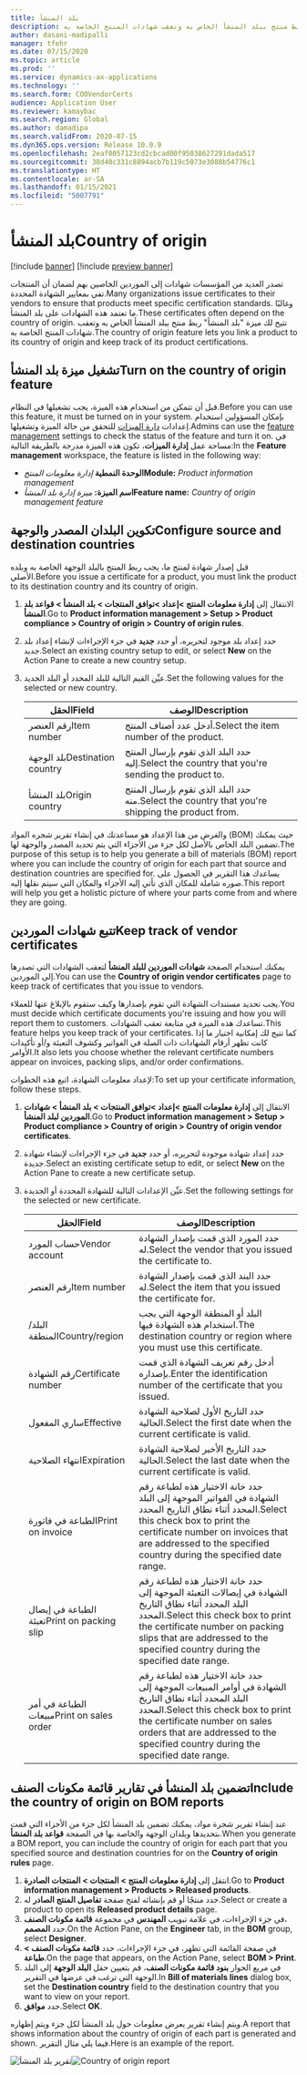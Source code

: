 ```yaml
---
title: بلد المنشأ
description: تصدر العديد من المؤسسات شهادات إلى الموردين الخاصين بهم لضمان أن المنتجات تفي بمعايير الشهادة المحددة. وغالبًا ما تعتمد هذه الشهادات على بلد المنشأ. يوفر هذا الموضوع معلومات حول الميزة "بلد المنشأ"، والتي تتيح لك ربط منتج ببلد المنشأ الخاص به وتعقب شهادات المنتج الخاصة به.
author: dasani-madipalli
manager: tfehr
ms.date: 07/15/2020
ms.topic: article
ms.prod: ''
ms.service: dynamics-ax-applications
ms.technology: ''
ms.search.form: COOVendorCerts
audience: Application User
ms.reviewer: kamaybac
ms.search.region: Global
ms.author: damadipa
ms.search.validFrom: 2020-07-15
ms.dyn365.ops.version: Release 10.0.9
ms.openlocfilehash: 2eaf0057123cd2cbcad00f95038627291dada517
ms.sourcegitcommit: 38d40c331c8894acb7b119c5073e3088b54776c1
ms.translationtype: HT
ms.contentlocale: ar-SA
ms.lasthandoff: 01/15/2021
ms.locfileid: "5007791"
---
```

# <a name="country-of-origin"></a><span data-ttu-id="dd60c-105">بلد المنشأ</span><span class="sxs-lookup"><span data-stu-id="dd60c-105">Country of origin</span></span>

[!include [banner](../includes/banner.md)]
[!include [preview banner](../includes/preview-banner.md)]

<span data-ttu-id="dd60c-106">تصدر العديد من المؤسسات شهادات إلى الموردين الخاصين بهم لضمان أن المنتجات تفي بمعايير الشهادة المحددة.</span><span class="sxs-lookup"><span data-stu-id="dd60c-106">Many organizations issue certificates to their vendors to ensure that products meet specific certification standards.</span></span> <span data-ttu-id="dd60c-107">وغالبًا ما تعتمد هذه الشهادات على بلد المنشأ.</span><span class="sxs-lookup"><span data-stu-id="dd60c-107">These certificates often depend on the country of origin.</span></span> <span data-ttu-id="dd60c-108">تتيح لك ميزة "بلد المنشأ" ربط منتج ببلد المنشأ الخاص به وتعقب شهادات المنتج الخاصة به.</span><span class="sxs-lookup"><span data-stu-id="dd60c-108">The country of origin feature lets you link a product to its country of origin and keep track of its product certifications.</span></span>

## <a name="turn-on-the-country-of-origin-feature"></a><span data-ttu-id="dd60c-109">تشغيل ميزة بلد المنشأ</span><span class="sxs-lookup"><span data-stu-id="dd60c-109">Turn on the country of origin feature</span></span>

<span data-ttu-id="dd60c-110">قبل أن تتمكن من استخدام هذه الميزة، يجب تشغيلها في النظام.</span><span class="sxs-lookup"><span data-stu-id="dd60c-110">Before you can use this feature, it must be turned on in your system.</span></span> <span data-ttu-id="dd60c-111">بإمكان المسؤولين استخدام إعدادات [دارة الميزات](../../fin-ops-core/fin-ops/get-started/feature-management/feature-management-overview.md) للتحقق من حالة الميزة وتشغيلها.</span><span class="sxs-lookup"><span data-stu-id="dd60c-111">Admins can use the [feature management](../../fin-ops-core/fin-ops/get-started/feature-management/feature-management-overview.md) settings to check the status of the feature and turn it on.</span></span> <span data-ttu-id="dd60c-112">في مساحة عمل **إدارة الميزات**، تكون هذه الميزة مدرجة بالطريقة التالية:</span><span class="sxs-lookup"><span data-stu-id="dd60c-112">In the **Feature management** workspace, the feature is listed in the following way:</span></span>

- <span data-ttu-id="dd60c-113">**الوحدة النمطية** *إدارة معلومات المنتج*</span><span class="sxs-lookup"><span data-stu-id="dd60c-113">**Module:** *Product information management*</span></span>
- <span data-ttu-id="dd60c-114">**اسم الميزة:** *ميزة إدارة بلد المنشأ*</span><span class="sxs-lookup"><span data-stu-id="dd60c-114">**Feature name:** *Country of origin management feature*</span></span>

## <a name="configure-source-and-destination-countries"></a><span data-ttu-id="dd60c-115">تكوين البلدان المصدر والوجهة</span><span class="sxs-lookup"><span data-stu-id="dd60c-115">Configure source and destination countries</span></span>

<span data-ttu-id="dd60c-116">قبل إصدار شهادة لمنتج ما، يجب ربط المنتج بالبلد الوجهة الخاصة به وبلده الأصلي.</span><span class="sxs-lookup"><span data-stu-id="dd60c-116">Before you issue a certificate for a product, you must link the product to its destination country and its country of origin.</span></span>

1. <span data-ttu-id="dd60c-117">الانتقال إلى **إدارة معلومات المنتج \>إعداد \>توافق المنتجات \> بلد المنشأ \> قواعد بلد المنشأ**.</span><span class="sxs-lookup"><span data-stu-id="dd60c-117">Go to **Product information management \> Setup \> Product compliance \> Country of origin \> Country of origin rules**.</span></span>
2. <span data-ttu-id="dd60c-118">حدد إعداد بلد موجود لتحريره، أو حدد **جديد** في جزء الإجراءات لإنشاء إعداد بلد جديد.</span><span class="sxs-lookup"><span data-stu-id="dd60c-118">Select an existing country setup to edit, or select **New** on the Action Pane to create a new country setup.</span></span>
3. <span data-ttu-id="dd60c-119">عيِّن القيم التالية للبلد المحدد أو البلد الجديد.</span><span class="sxs-lookup"><span data-stu-id="dd60c-119">Set the following values for the selected or new country.</span></span>

    | <span data-ttu-id="dd60c-120">الحقل</span><span class="sxs-lookup"><span data-stu-id="dd60c-120">Field</span></span> | <span data-ttu-id="dd60c-121">‏‏الوصف</span><span class="sxs-lookup"><span data-stu-id="dd60c-121">Description</span></span> |
    |---|---|
    | <span data-ttu-id="dd60c-122">رقم العنصر</span><span class="sxs-lookup"><span data-stu-id="dd60c-122">Item number</span></span> | <span data-ttu-id="dd60c-123">أدخل عدد أصناف المنتج.</span><span class="sxs-lookup"><span data-stu-id="dd60c-123">Select the item number of the product.</span></span> |
    | <span data-ttu-id="dd60c-124">بلد الوجهة</span><span class="sxs-lookup"><span data-stu-id="dd60c-124">Destination country</span></span> | <span data-ttu-id="dd60c-125">حدد البلد الذي تقوم بإرسال المنتج إليه.</span><span class="sxs-lookup"><span data-stu-id="dd60c-125">Select the country that you're sending the product to.</span></span> |
    | <span data-ttu-id="dd60c-126">بلد المنشأ</span><span class="sxs-lookup"><span data-stu-id="dd60c-126">Origin country</span></span> | <span data-ttu-id="dd60c-127">حدد البلد الذي تقوم بإرسال المنتج منه.</span><span class="sxs-lookup"><span data-stu-id="dd60c-127">Select the country that you're shipping the product from.</span></span> |

<span data-ttu-id="dd60c-128">والغرض من هذا الإعداد هو مساعدتك في إنشاء تقرير شجره المواد (BOM) حيث يمكنك تضمين البلد الخاص بالأصل لكل جزء من الأجزاء التي يتم تحديد المصدر والوجهة لها.</span><span class="sxs-lookup"><span data-stu-id="dd60c-128">The purpose of this setup is to help you generate a bill of materials (BOM) report where you can include the country of origin for each part that source and destination countries are specified for.</span></span> <span data-ttu-id="dd60c-129">يساعدك هذا التقرير في الحصول على صوره شاملة للمكان الذي تأتي إليه الأجزاء والمكان التي سيتم نقلها إليه.</span><span class="sxs-lookup"><span data-stu-id="dd60c-129">This report will help you get a holistic picture of where your parts come from and where they are going.</span></span>

## <a name="keep-track-of-vendor-certificates"></a><span data-ttu-id="dd60c-130">تتبع شهادات الموردين</span><span class="sxs-lookup"><span data-stu-id="dd60c-130">Keep track of vendor certificates</span></span>

<span data-ttu-id="dd60c-131">يمكنك استخدام الصفحة **شهادات الموردين للبلد المنشأ** لتعقب الشهادات التي تصدرها إلى الموردين.</span><span class="sxs-lookup"><span data-stu-id="dd60c-131">You can use the **Country of origin vendor certificates** page to keep track of certificates that you issue to vendors.</span></span>

<span data-ttu-id="dd60c-132">يجب تحديد مستندات الشهادة التي تقوم بإصدارها وكيف ستقوم بالإبلاغ عنها للعملاء.</span><span class="sxs-lookup"><span data-stu-id="dd60c-132">You must decide which certificate documents you're issuing and how you will report them to customers.</span></span> <span data-ttu-id="dd60c-133">تساعدك هذه الميزة في متابعة تعقب الشهادات.</span><span class="sxs-lookup"><span data-stu-id="dd60c-133">This feature helps you keep track of your certificates.</span></span> <span data-ttu-id="dd60c-134">كما تتيح لك إمكانية اختيار ما إذا كانت تظهر أرقام الشهادات ذات الصلة في الفواتير وكشوف التعبئة و/أو تأكيدات الأوامر.</span><span class="sxs-lookup"><span data-stu-id="dd60c-134">It also lets you choose whether the relevant certificate numbers appear on invoices, packing slips, and/or order confirmations.</span></span>

<span data-ttu-id="dd60c-135">لإعداد معلومات الشهادة‬، اتبع هذه الخطوات:</span><span class="sxs-lookup"><span data-stu-id="dd60c-135">To set up your certificate information, follow these steps.</span></span>

1. <span data-ttu-id="dd60c-136">الانتقال إلى **إدارة معلومات المنتج \>إعداد \>توافق المنتجات \> بلد المنشأ \> شهادات الموردين لبلد المنشأ**.</span><span class="sxs-lookup"><span data-stu-id="dd60c-136">Go to **Product information management \> Setup \> Product compliance \> Country of origin \> Country of origin vendor certificates**.</span></span>
2. <span data-ttu-id="dd60c-137">حدد إعداد شهادة موجودة لتحريره، أو حدد **جديد** في جزء الإجراءات لإنشاء شهادة جديدة.</span><span class="sxs-lookup"><span data-stu-id="dd60c-137">Select an existing certificate setup to edit, or select **New** on the Action Pane to create a new certificate setup.</span></span>
3. <span data-ttu-id="dd60c-138">عيِّن الإعدادات التالية للشهادة المحددة أو الجديدة.</span><span class="sxs-lookup"><span data-stu-id="dd60c-138">Set the following settings for the selected or new certificate.</span></span>

    | <span data-ttu-id="dd60c-139">الحقل</span><span class="sxs-lookup"><span data-stu-id="dd60c-139">Field</span></span> | <span data-ttu-id="dd60c-140">‏‏الوصف</span><span class="sxs-lookup"><span data-stu-id="dd60c-140">Description</span></span> |
    |---|---|
    | <span data-ttu-id="dd60c-141">حساب المورد</span><span class="sxs-lookup"><span data-stu-id="dd60c-141">Vendor account</span></span> | <span data-ttu-id="dd60c-142">حدد المورد الذي قمت بإصدار الشهادة له.</span><span class="sxs-lookup"><span data-stu-id="dd60c-142">Select the vendor that you issued the certificate to.</span></span> |
    | <span data-ttu-id="dd60c-143">رقم العنصر</span><span class="sxs-lookup"><span data-stu-id="dd60c-143">Item number</span></span> | <span data-ttu-id="dd60c-144">حدد البند الذي قمت بإصدار الشهادة له.</span><span class="sxs-lookup"><span data-stu-id="dd60c-144">Select the item that you issued the certificate for.</span></span> |
    | <span data-ttu-id="dd60c-145">البلد/المنطقة</span><span class="sxs-lookup"><span data-stu-id="dd60c-145">Country/region</span></span> | <span data-ttu-id="dd60c-146">البلد أو المنطقة الوجهة التي يجب استخدام هذه الشهادة فيها.</span><span class="sxs-lookup"><span data-stu-id="dd60c-146">The destination country or region where you must use this certificate.</span></span> |
    | <span data-ttu-id="dd60c-147">رقم الشهادة</span><span class="sxs-lookup"><span data-stu-id="dd60c-147">Certificate number</span></span> | <span data-ttu-id="dd60c-148">أدخل رقم تعريف الشهادة الذي قمت بإصداره.</span><span class="sxs-lookup"><span data-stu-id="dd60c-148">Enter the identification number of the certificate that you issued.</span></span> |
    | <span data-ttu-id="dd60c-149">ساري المفعول</span><span class="sxs-lookup"><span data-stu-id="dd60c-149">Effective</span></span> | <span data-ttu-id="dd60c-150">حدد التاريخ الأول لصلاحية الشهادة الحالية.</span><span class="sxs-lookup"><span data-stu-id="dd60c-150">Select the first date when the current certificate is valid.</span></span>|
    | <span data-ttu-id="dd60c-151">انتهاء الصلاحية</span><span class="sxs-lookup"><span data-stu-id="dd60c-151">Expiration</span></span> | <span data-ttu-id="dd60c-152">حدد التاريخ الأخير لصلاحية الشهادة الحالية.</span><span class="sxs-lookup"><span data-stu-id="dd60c-152">Select the last date when the current certificate is valid.</span></span> |
    | <span data-ttu-id="dd60c-153">الطباعة في فاتورة</span><span class="sxs-lookup"><span data-stu-id="dd60c-153">Print on invoice</span></span> | <span data-ttu-id="dd60c-154">حدد خانة الاختيار هذه لطباعة رقم الشهادة في الفواتير الموجهة إلى البلد المحدد أثناء نطاق التاريخ المحدد.</span><span class="sxs-lookup"><span data-stu-id="dd60c-154">Select this check box to print the certificate number on invoices that are addressed to the specified country during the specified date range.</span></span> |
    | <span data-ttu-id="dd60c-155">الطباعة في إيصال تعبئة</span><span class="sxs-lookup"><span data-stu-id="dd60c-155">Print on packing slip</span></span> | <span data-ttu-id="dd60c-156">حدد خانة الاختيار هذه لطباعة رقم الشهادة في إيصالات التعبئة الموجهة إلى البلد المحدد أثناء نطاق التاريخ المحدد.</span><span class="sxs-lookup"><span data-stu-id="dd60c-156">Select this check box to print the certificate number on packing slips that are addressed to the specified country during the specified date range.</span></span> |
    | <span data-ttu-id="dd60c-157">الطباعة في أمر مبيعات</span><span class="sxs-lookup"><span data-stu-id="dd60c-157">Print on sales order</span></span> | <span data-ttu-id="dd60c-158">حدد خانة الاختيار هذه لطباعة رقم الشهادة في أوامر المبيعات الموجهة إلى البلد المحدد أثناء نطاق التاريخ المحدد.</span><span class="sxs-lookup"><span data-stu-id="dd60c-158">Select this check box to print the certificate number on sales orders that are addressed to the specified country during the specified date range.</span></span> |

## <a name="include-the-country-of-origin-on-bom-reports"></a><span data-ttu-id="dd60c-159">تضمين بلد المنشأ في تقارير قائمة مكونات الصنف</span><span class="sxs-lookup"><span data-stu-id="dd60c-159">Include the country of origin on BOM reports</span></span>

<span data-ttu-id="dd60c-160">عند إنشاء تقرير شجرة مواد، يمكنك تضمين بلد المنشأ لكل جزء من الأجزاء التي قمت بتحديدها وبلدان الوجهة والخاصة بها في الصفحة **قواعد بلد المنشأ**.</span><span class="sxs-lookup"><span data-stu-id="dd60c-160">When you generate a BOM report, you can include the country of origin for each part that you specified source and destination countries for on the **Country of origin rules** page.</span></span>

1. <span data-ttu-id="dd60c-161">انتقل إلى **إدارة معلومات المنتج‬ \> المنتجات \> المنتجات الصادرة**.</span><span class="sxs-lookup"><span data-stu-id="dd60c-161">Go to **Product information management \> Products \> Released products**.</span></span>
1. <span data-ttu-id="dd60c-162">حدد منتجًا أو قم بإنشائه لفتح صفحة **تفاصيل المنتج الصادر** له.</span><span class="sxs-lookup"><span data-stu-id="dd60c-162">Select or create a product to open its **Released product details** page.</span></span>
1. <span data-ttu-id="dd60c-163">في جزء الإجراءات، في علامة تبويب **المهندس** في مجموعة **قائمة مكونات الصنف‏‎‬**، حدد **المصمم**.</span><span class="sxs-lookup"><span data-stu-id="dd60c-163">On the Action Pane, on the **Engineer** tab, in the **BOM** group, select **Designer**.</span></span>
1. <span data-ttu-id="dd60c-164">في صفحة القائمة التي تظهر، في جزء الإجراءات، حدد **قائمة مكونات الصنف \> طباعة**.</span><span class="sxs-lookup"><span data-stu-id="dd60c-164">On the page that appears, on the Action Pane, select **BOM \> Print**.</span></span>
1. <span data-ttu-id="dd60c-165">في مربع الحوار **بنود قائمة مكونات الصنف**، قم بتعيين حقل **البلد الوجهة** إلى البلد الوجهة التي ترغب في عرضها في التقرير.</span><span class="sxs-lookup"><span data-stu-id="dd60c-165">In **Bill of materials lines** dialog box, set the **Destination country** field to the destination country that you want to view on your report.</span></span>
1. <span data-ttu-id="dd60c-166">حدد **موافق**.</span><span class="sxs-lookup"><span data-stu-id="dd60c-166">Select **OK**.</span></span>

<span data-ttu-id="dd60c-167">ويتم إنشاء تقرير يعرض معلومات حول بلد المنشأ لكل جزء ويتم إظهاره.</span><span class="sxs-lookup"><span data-stu-id="dd60c-167">A report that shows information about the country of origin of each part is generated and shown.</span></span> <span data-ttu-id="dd60c-168">فيما يلي مثال التقرير.</span><span class="sxs-lookup"><span data-stu-id="dd60c-168">Here is an example of the report.</span></span>

<span data-ttu-id="dd60c-169">![تقرير بلد المنشأ](media/country-of-origin-report.png "تقرير بلد المنشأ")</span><span class="sxs-lookup"><span data-stu-id="dd60c-169">![Country of origin report](media/country-of-origin-report.png "Country of origin report")</span></span>
